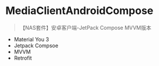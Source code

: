 # MediaClientAndroidCompose
>【NAS套件】安卓客户端-JetPack Compose MVVM版本

- Material You 3
- Jetpack Compsoe
- MVVM
- Retrofit
